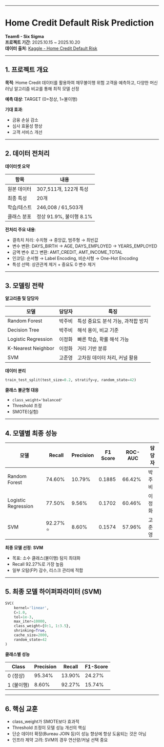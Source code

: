 
---

# Home Credit Default Risk Prediction

**Team6 - Six Sigma**  
**프로젝트 기간**: 2025.10.15 ~ 2025.10.20  
**데이터 출처**: [Kaggle - Home Credit Default Risk](https://www.kaggle.com/competitions/home-credit-default-risk)  

---

## 1. 프로젝트 개요

**목적**: Home Credit 데이터를 활용하여 채무불이행 위험 고객을 예측하고, 다양한 머신러닝 알고리즘 비교를 통해 최적 모델 선정

**예측 대상**: TARGET (0=정상, 1=불이행)

**기대 효과**:

* 금융 손실 감소
* 심사 효율성 향상
* 고객 서비스 개선

---

## 2. 데이터 전처리

**데이터셋 요약**

| 항목     | 내용                 |
| ------ | ------------------ |
| 원본 데이터 | 307,511개, 122개 특성  |
| 최종 특성  | 20개                |
| 학습/테스트 | 246,008 / 61,503개  |
| 클래스 분포 | 정상 91.9%, 불이행 8.1% |

**전처리 주요 내용**:

* 결측치 처리: 수치형 → 중앙값, 범주형 → 최빈값
* 변수 변환: DAYS_BIRTH → AGE, DAYS_EMPLOYED → YEARS_EMPLOYED
* 금액 변수 로그 변환: AMT_CREDIT, AMT_INCOME_TOTAL
* 인코딩: 순서형 → Label Encoding, 비순서형 → One-Hot Encoding
* 특성 선택: 상관관계 제거 + 중요도 0 변수 제거

---

## 3. 모델링 전략

**알고리즘 및 담당자**

| 모델                  | 담당자 | 특징                   |
| ------------------- | --- | -------------------- |
| Random Forest       | 박주비 | 특성 중요도 분석 가능, 과적합 방지 |
| Decision Tree       | 박주비 | 해석 용이, 비교 기준         |
| Logistic Regression | 이정화 | 빠른 학습, 확률 해석 가능      |
| K-Nearest Neighbor  | 이정화 | 거리 기반 분류             |
| SVM                 | 고준영 | 고차원 데이터 처리, 커널 활용    |

**데이터 분리**

```python
train_test_split(test_size=0.2, stratify=y, random_state=42)
```

**클래스 불균형 대응**

* `class_weight='balanced'`
* Threshold 조정
* SMOTE(실험)

---

## 4. 모델별 최종 성능

| 모델                  | Recall   | Precision | F1 Score | ROC-AUC | 담당자 |
| ------------------- | -------- | --------- | -------- | ------- | --- |
| Random Forest       | 74.60%   | 10.79%    | 0.1885   | 66.42%  | 박주비 |
| Logistic Regression | 77.50%   | 9.56%     | 0.1702   | 60.46%  | 이정화 |
| SVM                 | 92.27% ⭐ | 8.60%     | 0.1574   | 57.96%  | 고준영 |

**최종 모델 선정**: **SVM**

* 목표: 소수 클래스(불이행) 탐지 최대화
* Recall 92.27%로 가장 높음
* 일부 오탐(FP) 감수, 리스크 관리에 적합

---

## 5. 최종 모델 하이퍼파라미터 (SVM)

```python
SVC(
    kernel='linear',
    C=1.0,
    tol=1e-3,
    max_iter=10000,
    class_weight={0:1, 1:3.5},
    shrinking=True,
    cache_size=2000,
    random_state=42
)
```

**클래스별 성능**

| Class   | Precision | Recall | F1-Score |
| ------- | --------- | ------ | -------- |
| 0 (정상)  | 95.34%    | 13.90% | 24.27%   |
| 1 (불이행) | 8.60%     | 92.27% | 15.74%   |

---

## 6. 핵심 교훈

* class_weight가 SMOTE보다 효과적
* Threshold 조정이 모델 성능 개선의 핵심
* 단순 데이터 확장(Bureau JOIN 등)이 성능 향상에 항상 도움되는 것은 아님
* 인프라 제약 고려: SVM의 경우 연산량/커널 선택 중요
